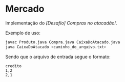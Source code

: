 # Mercado

Implementação do *[Desafio] Compras no atacadão!*.

Exemplo de uso:
```sh
javac Produto.java Compra.java CaixaDoAtacado.java
java CaixaDoAtacado <caminho_do_arquivo.txt>
```

Sendo que o arquivo de entrada segue o formato:

```
credito
1,2
2,1
```